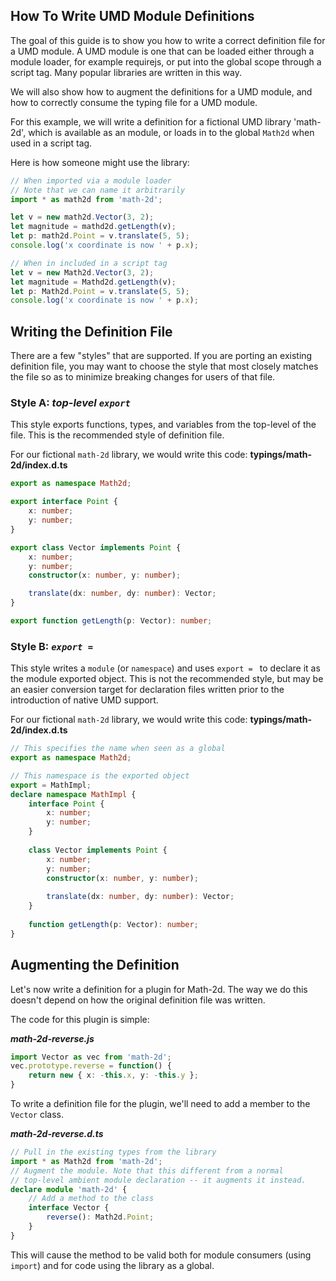 ## How To Write UMD Module Definitions

The goal of this guide is to show you how to write a correct definition
  file for a UMD module.
A UMD module is one that can be loaded either through a module loader,
  for example requirejs, or put into the global scope through a script tag.
Many popular libraries are written in this way.

We will also show how to augment the definitions for a UMD module,
  and how to correctly consume the typing file for a UMD module.

For this example, we will write a definition for a fictional
  UMD library 'math-2d', which is available as an module, or
  loads in to the global `Math2d` when used in a script tag.

Here is how someone might use the library:
```ts
// When imported via a module loader
// Note that we can name it arbitrarily
import * as math2d from 'math-2d';

let v = new math2d.Vector(3, 2);
let magnitude = mathd2d.getLength(v);
let p: math2d.Point = v.translate(5, 5);
console.log('x coordinate is now ' + p.x);
```

```ts
// When in included in a script tag
let v = new Math2d.Vector(3, 2);
let magnitude = Mathd2d.getLength(v);
let p: Math2d.Point = v.translate(5, 5);
console.log('x coordinate is now ' + p.x);
```

## Writing the Definition File

There are a few "styles" that are supported.
If you are porting an existing definition file, you may want to choose
  the style that most closely matches the file so as to minimize breaking
  changes for users of that file.


### Style A: *top-level `export`*

This style exports functions, types, and variables from the top-level of the file.
This is the recommended style of definition file.

For our fictional `math-2d` library, we would write this code:
**typings/math-2d/index.d.ts**
```ts
export as namespace Math2d;

export interface Point {
	x: number;
	y: number;
}

export class Vector implements Point {
	x: number;
	y: number;
	constructor(x: number, y: number);

	translate(dx: number, dy: number): Vector;
}

export function getLength(p: Vector): number;
```

### Style B: *`export =`*

This style writes a `module` (or `namespace`) and uses `export = `
  to declare it as the module exported object.
This is not the recommended style, but may be an easier conversion target
  for declaration files written prior to the introduction of native UMD support.

For our fictional `math-2d` library, we would write this code:
**typings/math-2d/index.d.ts**
```ts
// This specifies the name when seen as a global
export as namespace Math2d;

// This namespace is the exported object
export = MathImpl;
declare namespace MathImpl {
    interface Point {
    	x: number;
    	y: number;
    }
    
    class Vector implements Point {
    	x: number;
    	y: number;
    	constructor(x: number, y: number);
    
    	translate(dx: number, dy: number): Vector;
    }
    
    function getLength(p: Vector): number;
}
```


## Augmenting the Definition

Let's now write a definition for a plugin for Math-2d.
The way we do this doesn't depend on how the original definition file was written.

The code for this plugin is simple:

***math-2d-reverse.js***
```ts
import Vector as vec from 'math-2d';
vec.prototype.reverse = function() {
	return new { x: -this.x, y: -this.y };
}
```

To write a definition file for the plugin, we'll need to add a member
  to the `Vector` class.

***math-2d-reverse.d.ts***
```ts
// Pull in the existing types from the library
import * as Math2d from 'math-2d';
// Augment the module. Note that this different from a normal
// top-level ambient module declaration -- it augments it instead.
declare module 'math-2d' {
	// Add a method to the class
	interface Vector {
		reverse(): Math2d.Point;
	}
}
```

This will cause the method to be valid both for module consumers (using `import`) and
  for code using the library as a global.

